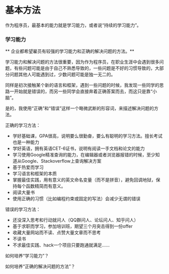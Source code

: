 # 基本方法

作为程序员，最基本的能力就是学习能力，或者说“持续的学习能力”。

### 学习能力

** 企业都希望雇员有较强的学习能力和正确的解决问题的方法。**

学习能力和解决问题的方法很重要，因为作为程序员，在职业生涯中会遇到很多问题，有些问题可能是由于自己不熟悉导致的，一些问题是不好的习惯导致的，大部分问题其他人可能遇到过，少数问题可能是独一无二的。

同样是初次接触某个新的语言和框架，遇到一些问题的时候，我发现一些同学的思路一开始就是错误的，而另一些同学会直接奔着正确答案而去，而这只是靠“小脑”。

是的，我使用“正确”和“错误”这样一个略微武断的形容词，来描述解决问题的方法。

正确的学习方法：

- 学好基础课，GPA很高，说明要么很勤奋，要么有聪明的学习方法。擅长考试也是一种能力
- 学好英语，拥有英语CET-6证书，说明有阅读一手文档和论文的能力
- 学习使用Google精准查询的能力，在编辑器或者浏览器报错的时候，至少知道从Google、Stackoverflow上查询解决方案
- 基于热爱而学习
- 学习语言和框架的本质
- 掌握最佳实践，用有意义的英文命名变量（而不是拼音），避免回调地狱，保持每个函数精简而有意义。
- 阅读大量书
- 使用正确的习惯（比如编程约束或固定的写法）会减少无谓的错误

错误的学习方法：

- 还没深入思考和行动就问人（QQ群问人、论坛问人、知乎问人）
- 基于求职而学习，参加培训班，期望三个月突击得到一份offer
- 收藏大量网站而不读、点赞大量文章而不思考
- 不读书
- 不求最佳实践、hack一个项目只要跑通就满足……

如何培养“学习能力”？

如何培养“正确的解决问题的方法”？

